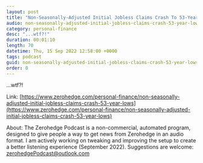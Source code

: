 ```yaml
---
layout: post
title: "Non-Seasonally-Adjusted Initial Jobless Claims Crash To 53-Year-Lows"
audio: non-seasonally-adjusted-initial-jobless-claims-crash-53-year-lows-0
category: personal-finance
desc: "...wtf?!"
duration: 00:01:10
length: 70
datetime: Thu, 15 Sep 2022 12:58:00 +0000
tags: podcast
guid: non-seasonally-adjusted-initial-jobless-claims-crash-53-year-lows-0
order: 0
---
```

...wtf?!

Link: [https://www.zerohedge.com/personal-finance/non-seasonally-adjusted-initial-jobless-claims-crash-53-year-lows](https://www.zerohedge.com/personal-finance/non-seasonally-adjusted-initial-jobless-claims-crash-53-year-lows)

About: The Zerohedge Podcast is a non-commercial, automated program, designed to give people a way to get news from Zerohedge in an audio format.  I am actively working on tweaking and improving the setup to create a better listening experience (September 2022).  Suggestions are welcome: [zerohedgePodcast@outlook.com](mailto:zerohedgePodcast@outlook.com)